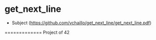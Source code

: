 get_next_line
=============

* Subject (https://github.com/vchaillo/get_next_line/get_next_line.pdf)

=============
Project of 42
